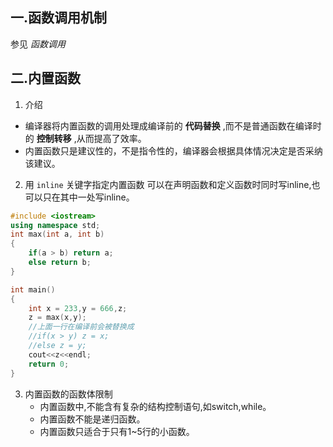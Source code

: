 ## 一.函数调用机制

参见 *函数调用* 

## 二.内置函数

1. 介绍
  +	编译器将内置函数的调用处理成编译前的 **代码替换** ,而不是普通函数在编译时的 **控制转移** ,从而提高了效率。
  +	内置函数只是建议性的，不是指令性的，编译器会根据具体情况决定是否采纳该建议。

2.	用 `inline` 关键字指定内置函数
	可以在声明函数和定义函数时同时写inline,也可以只在其中一处写inline。
```c++
#include <iostream>
using namespace std;
int max(int a, int b)
{
	if(a > b) return a;
	else return b;
}

int main()
{
	int x = 233,y = 666,z;
	z = max(x,y);
	//上面一行在编译前会被替换成
	//if(x > y) z = x;
	//else z = y;
	cout<<z<<endl;
	return 0;
}
```

3. 	内置函数的函数体限制
	+	内置函数中,不能含有复杂的结构控制语句,如switch,while。
	+	内置函数不能是递归函数。
	+	内置函数只适合于只有1~5行的小函数。

